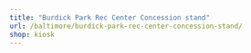 ```yaml
---
title: "Burdick Park Rec Center Concession stand"
url: /baltimore/burdick-park-rec-center-concession-stand/
shop: kiosk
---
```

